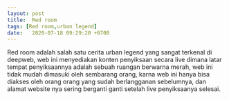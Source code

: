 ```yaml
---
layout: post
title:  Red room
tags: [Red room,urban legend]
date:   2020-07-18 09:29:20 +0700
---
```


Red room adalah salah satu cerita urban legend yang sangat terkenal di deepweb, web ini menyediakan konten
penyiksaan secara live dimana latar tempat penyiksaannya adalah sebuah ruangan berwarna merah,
web ini tidak mudah dimasuki oleh sembarang orang, karna web ini hanya bisa diakses oleh orang orang
yang sudah berlangganan sebelumnya, dan alamat website nya sering berganti ganti setelah live penyiksaanya
selesai.